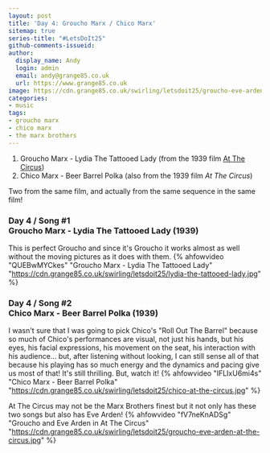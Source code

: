 ```yaml
---
layout: post
title: 'Day 4: Groucho Marx / Chico Marx'
sitemap: true
series-title: "#LetsDoIt25"
github-comments-issueid:
author:
  display_name: Andy
  login: admin
  email: andy@grange85.co.uk
  url: https://www.grange85.co.uk
image: https://cdn.grange85.co.uk/swirling/letsdoit25/groucho-eve-arden-at-the-circus.jpg
categories:
- music
tags:
- groucho marx
- chico marx
- the marx brothers
---
```

1. Groucho Marx - Lydia The Tattooed Lady (from the 1939 film [At The Circus]())
2. Chico Marx - Beer Barrel Polka (also from the 1939 film _At The Circus_)

Two from the same film, and actually from the same sequence in the same film!

### Day 4 / Song #1 <br/> Groucho Marx - Lydia The Tattooed Lady (1939)
This is perfect Groucho and since it's Groucho it works almost as well without the moving pictures as it does with them. 
{% ahfowvideo "QUEBwMYCkes" "Groucho Marx - Lydia The Tattooed Lady" "https://cdn.grange85.co.uk/swirling/letsdoit25/lydia-the-tattooed-lady.jpg" %}

### Day 4 / Song #2 <br/> Chico Marx - Beer Barrel Polka (1939)
I wasn't sure that I was going to pick Chico's "Roll Out The Barrel" because so much of Chico's performances are visual, not just his hands, but his eyes, his facial expressions, his movement on the seat, his interaction with his audience... but, after listening without looking, I can still sense all of that because his playing has so much energy and the dynamics and pacing give us most of that! It's still thrilling. But, watch it!
{% ahfowvideo "IFLIxU6mi4s" "Chico Marx - Beer Barrel Polka" "https://cdn.grange85.co.uk/swirling/letsdoit25/chico-at-the-circus.jpg" %}

At The Circus may not be the Marx Brothers finest but it not only has these two songs but also has Eve Arden!
{% ahfowvideo "fV7neKnADSg" "Groucho and Eve Arden in At The Circus" "https://cdn.grange85.co.uk/swirling/letsdoit25/groucho-eve-arden-at-the-circus.jpg" %}
